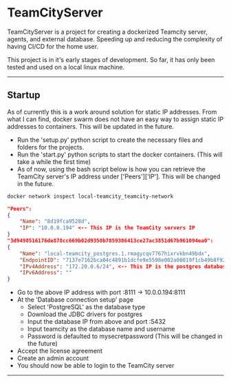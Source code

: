 # TeamCityServer
TeamCityServer is a project for creating a dockerized Teamcity server, agents, and external database. Speeding up and reducing the complexity of having CI/CD for the home user.

This project is in it's early stages of development. So far, it has only been tested and used on a local linux machine.
***
## Startup
As of currently this is a work around solution for static IP addresses. From what I can find, docker swarm does not have
 an easy way to assign static IP addresses to containers. This will be updated in the future.
* Run the 'setup.py' python script to create the necessary files and folders for the projects.
* Run the 'start.py' python scripts to start the docker containers. (This will take a while the first time)
* As of now, using the bash script below is how you can retrieve the TeamCity server's IP address under ['Peers']['IP']. 
This will be changed in the future.
```bash
docker network inspect local-teamcity_teamcity-network 
```
```json
"Peers":
{
    "Name": "8d19fca9528d",
    "IP": "10.0.0.194" <-- This IP is the TeamCity servers IP
}
"3d9498516176de878cc669b02d9350b7859386413ce27ac3851d67b961094ea0": 
{
    "Name": "local-teamcity_postgres.1.rmagycqv7767hixrvkbn49bdx",
    "EndpointID": "7137e7162bca04c4891b1dcfe9e5598e002a00019f1cb49b8f92ffa33cf67d1b",
    "IPv4Address": "172.20.0.6/24", <-- This IP is the postgres database
    "IPv6Address": ""
}
```
* Go to the above IP address with port :8111 -> 10.0.0.194:8111
* At the 'Database connection setup' page
  * Select 'PostgreSQL' as the database type
  * Download the JDBC drivers for postgres
  * Input the database IP from above and port :5432
  * Input teamcity as the database name and username
  * Password is defaulted to mysecretpassword (This will be changed in the future)
* Accept the license agreement
* Create an admin account
* You should now be able to login to the TeamCity server
***